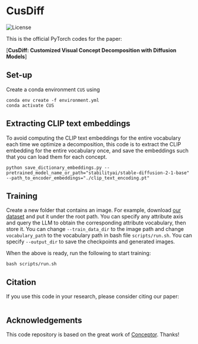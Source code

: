 # CusDiff
![License](https://img.shields.io/github/license/haoosz/ConceptExpress?color=lightgray)

This is the official PyTorch codes for the paper:  

[**CusDiff: Customized Visual Concept Decomposition with Diffusion Models**]

## Set-up
Create a conda environment `CUS` using
```
conda env create -f environment.yml
conda activate CUS
```

## Extracting CLIP text embeddings

To avoid computing the CLIP text embeddings for the entire vocabulary each time we optimize a decomposition, this code is to extract the CLIP embedding for the entire vocabulary once, and save the embeddings such that you can load them for each concept.

```
python save_dictionary_embeddings.py --pretrained_model_name_or_path="stabilityai/stable-diffusion-2-1-base" --path_to_encoder_embeddings="./clip_text_encoding.pt"
```

## Training
Create a new folder that contains an image. For example, download [our dataset](https://drive.google.com/drive/folders/1XvPE-UOwkYM7gVVTj9PlcoTQPKKaRbLn?usp=drive_link) and put it under the root path. You can specify any attribute axis and query the LLM to obtain the corresponding attribute vocabulary, then store it. You can change `--train_data_dir` to the image path and change `vocabulary_path` to the vocabulary path in bash file `scripts/run.sh`. You can specify `--output_dir` to save the checkpoints and generated images. 

When the above is ready, run the following to start training:
```
bash scripts/run.sh
```

## Citation
If you use this code in your research, please consider citing our paper:
```bibtex
```

## Acknowledgements
This code repository is based on the great work of [Conceptor](https://github.com/hila-chefer/Conceptor). Thanks!

